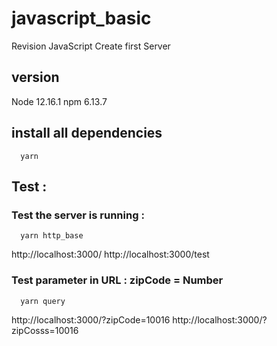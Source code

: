 # javascript_basic
Revision JavaScript Create first Server  

## version
Node 12.16.1
npm 6.13.7

## install all dependencies
```
  yarn
```

## Test :

### Test the server is running :
```
  yarn http_base
```
http://localhost:3000/
http://localhost:3000/test


### Test parameter in URL : zipCode = Number 
```
  yarn query
```
http://localhost:3000/?zipCode=10016
http://localhost:3000/?zipCosss=10016